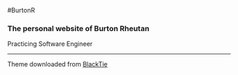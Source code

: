 #BurtonR

### The personal website of Burton Rheutan

Practicing Software Engineer

___
Theme downloaded from [BlackTie](http://blacktie.co/2014/05/solid-multipurpose-theme/)